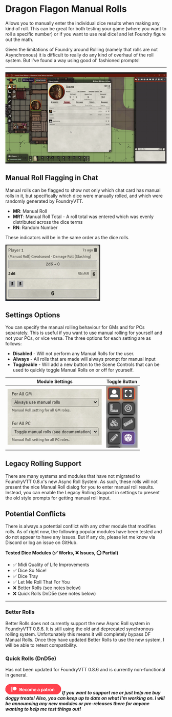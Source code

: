 # Dragon Flagon Manual Rolls

Allows you to manually enter the individual dice results when making any kind of roll. This can be great for both testing your game (where you want to roll a specific number) or if you want to use real dice! and let Foundry figure out the math.

Given the limitations of Foundry around Rolling (namely that rolls are not Asynchronous) it is difficult to really do any kind of overhaul of the roll system. But I've found a way using good ol' fashioned prompts!

---

![Manual Rolls Demo](../.assets/df-manual-rolls-demo.gif)

## Manual Roll Flagging in Chat

Manual rolls can be flagged to show not only which chat card has manual rolls in it, but specifically which dice were manually rolled, and which were randomly generated by FoundryVTT.

- **MR**: Manual Roll
- **MRT**: Manual Roll Total - A roll total was entered which was evenly distributed across the dice terms
- **RN**: Random Number

These indicators will be in the same order as the dice rolls.

![Core FoundryVTT Labels](../.assets/df-manual-rolls-labels.png)

## Settings Options

You can specify the manual rolling behaviour for GMs and for PCs separately. This is useful if you want to use manual rolling for yourself and not your PCs, or vice versa. The three options for each setting are as follows:

- **Disabled** - Will not perform any Manual Rolls for the user.
- **Always** - All rolls that are made will always prompt for manual input
- **Toggleable** - Will add a new button to the Scene Controls that can be used to quickly toggle Manual Rolls on or off for yourself.

|Module Settings|Toggle Button|
|:-:|:-:|
|![Module Settings](../.assets/df-manual-rolls-settings.png)|![Toggle Button in the Scene Controls](../.assets/df-manual-rolls-toggle.png)|

## Legacy Rolling Support

There are many systems and modules that have not migrated to FoundryVTT 0.8.x's new Async Roll System. As such, these rolls will not present the nice Manual Roll dialog for you to enter manual roll results. Instead, you can enable the Legacy Rolling Support in settings to present the old style prompts for getting manual roll input.

## Potential Conflicts

There is always a potential conflict with any other module that modifies rolls. As of right now, the following popular modules have been tested and do not appear to have any issues. But if any do, please let me know via Discord or log an issue on GitHub.

**Tested Dice Modules (✅ Works, ❌ Issues, ⭕ Partial)**

- ✅ Midi Quality of Life Improvements
- ✅ Dice So Nice!
- ✅ Dice Tray
- ✅ Let Me Roll That For You
- ❌ Better Rolls (see notes below)
- ❌ Quick Rolls DnD5e (see notes below)
---

### Better Rolls

Better Rolls does not currently support the new Async Roll system in FoundryVTT 0.8.6. It is still using the old and deprecated synchronous rolling system. Unfortunately this means it will completely bypass DF Manual Rolls. Once they have updated Better Rolls to use the new system, I will be able to retest compatibility.

### Quick Rolls (DnD5e)
Has not been updated for FoundryVTT 0.8.6 and is currently non-functional in general.

##### [![become a patron](../.assets/patreon-image.png)](https://www.patreon.com/bePatron?u=46113583) If you want to support me or just help me buy doggy treats! Also, you can keep up to date on what I'm working on. I will be announcing any new modules or pre-releases there for anyone wanting to help me test things out!


